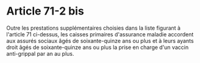 # Article 71-2 bis

Outre les prestations supplémentaires choisies dans la liste figurant à l'article 71 ci-dessus, les caisses primaires d'assurance maladie accordent aux assurés sociaux âgés de soixante-quinze ans ou plus et à leurs ayants droit âgés de soixante-quinze ans ou plus la prise en charge d'un vaccin anti-grippal par an au plus.
